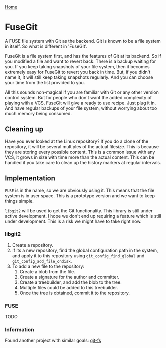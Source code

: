 [Home](http://agrawal-varun.com)

FuseGit
=======

A FUSE file system with Git as the backend. Git is known to be a file system 
in itself. So what is different in 'FuseGit'.

FuseGit is a file system first, and has the features of Git at its backend. So 
if you modified a file and want to revert back. There is a backup waiting for 
you. If you keep taking snapshots of your file system, then it becomes 
extremely easy for FuseGit to revert you back in time. But, if you didn't name 
it, it will still keep taking snapshots regularly. And you can choose your 
time from the list provided to you.

All this sounds non-magical if you are familiar with Git or any other version 
control system. But for people who don't want the added complexity of playing 
with a VCS, FuseGit will give a ready to use recipe. Just plug it in. And have 
regular backups of your file system, without worrying about too much memory 
being consumed.

Cleaning up
-----------
Have you ever looked at the Linux repository? If you do a clone of the 
repository, it will be several multiples of the actual filesize. This is 
because they are storing every possible content. This is a common issue with 
any VCS, it grows in size with time more than the actual content. This can be 
handled if you take care to clean up the history markers at regular intervals.

Implementation
--------------
`FUSE` is in the name, so we are obviously using it. This means that the file 
system is in user space. This is a prototype version and we want to keep 
things simple.

`libgit2` will be used to get the Git functionality. This library is still 
under active development. I hope we don't end up requiring a feature which is 
still under development. This is a risk we might have to take right now.

### libgit2
1. Create a repository.
2. If its a new repository, find the global configuration path in the system, 
and apply it to this repository using `git_config_find_global` and `git_config_add_file_ondisk`.
3. To add a new file to the repository:
	1. Create a blob from the file.
	2. Create a signature for the author and committer.
	3. Create a treebuilder, and add the blob to the tree.
	4. Multiple files could be added to this treebuilder.
	5. Once the tree is obtained, commit it to the repository.

### FUSE
TODO

### Information
Found another project with similar goals:
[git-fs](http://github.com/patrickhaller/git-fs)
